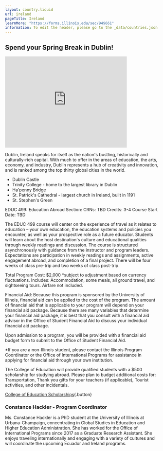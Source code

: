 ```yaml
---
layout: country.liquid
url: ireland
pageTitle: Ireland
learnMore: "https://forms.illinois.edu/sec/949661"
information: To edit the header, please go to the _data/countries.json file and edit the information there
---
```


## Spend your Spring Break in Dublin!

<iframe src="https://www.google.com/maps/embed?pb=!1m18!1m12!1m3!1d76257.6999652149!2d-6.315743164306528!3d53.32440212545002!2m3!1f0!2f0!3f0!3m2!1i1024!2i768!4f13.1!3m3!1m2!1s0x48670e80ea27ac2f%3A0xa00c7a9973171a0!2sDublin%2C+Ireland!5e0!3m2!1sen!2sus!4v1566324584222!5m2!1sen!2sus" width="400" height="300" style="border: 0" sandbox="allow-scripts allow-same-origin"></iframe>

Dublin, Ireland speaks for itself as the nation's bustling, historically and culturally-rich capital. With much to offer in the areas of education, the arts, economy, and industry, Dublin represents a hub of creativity and innovation, and is ranked among the top thirty global cities in the world.

<div id="information">

<div id="housing"></div>

<div id="programs"></div>

<div id="attractions">

* Dublin Castle
* Trinity College - home to the largest library in Dublin 
* Ha'penny Bridge 
* St. Patrick's Cathedral - largest church in Ireland, built in 1191
* St. Stephen's Green 

</div>

<div id="courses">

EDUC 499: Education Abroad
Section:
CRNs: TBD
Credits: 3-4
Course Start Date: TBD

The EDUC 499 course will center on the experience of travel as it relates to education – your own education, the education systems and policies you encounter, as well as your prospective role as a future educator. Students will learn about the host destination's culture and educational qualities through weekly readings and discussion. The course is structured asynchronously with guidance from the instructor and program leaders. Expectations are participation in weekly readings and assignments, active engagement abroad, and completion of a final project. There will be four weeks of class pre-trip and two weeks of class post-trip.

</div>

<div id="topics"></div>

<div id="cost">

Total Program Cost: $2,000
*subject to adjustment based on currency fluctuations.
Includes: Accommodation, some meals, all ground travel, and sightseeing tours. Airfare not included.

Financial Aid:
Because this program is sponsored by the University of Illinois, financial aid can be applied to the cost of the program. The amount of financial aid that is applicable to your program will depend on your financial aid package. Because there are many variables that determine your financial aid package, it is best that you consult with a financial aid advisor in the Office of Student Financial Aid to discuss your individual financial aid package. 

Upon admission to a program, you will be provided with a financial aid budget form to submit to the Office of Student Financial Aid.

*If you are a non-Illinois student, please contact the Illinois Program Coordinator or the Office of International Programs for assistance in applying for financial aid through your own institution.

 </div>

<div id="scholarship">

The College of Education will provide qualified students with a $500 scholarship for studying abroad. Please plan to budget additional costs for: Transportation, Thank you gifts for your teachers (if applicable), Tourist activities, and other incidentals.

[College of Education Scholarships](https://education.illinois.edu/international/scholarships){.button}

</div>

<div id="testimonials"></div>

<div id="faculty">

### Constance Hackler - Program Coordinator
Ms. Constance Hackler is a PhD student at the University of Illinois at Urbana-Champaign, concentrating in Global Studies in Education and Higher Education Administration. She has worked for the Office of International Programs since 2017 as a Graduate Research Assistant. She enjoys traveling internationally and engaging with a variety of cultures and will coordinate the upcoming Ecuador and Ireland programs.

</div>

</div>
